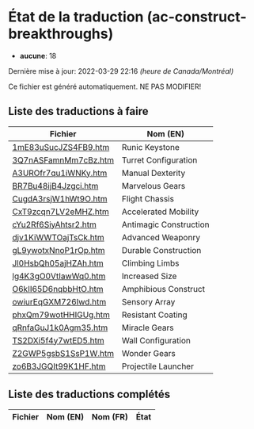 # État de la traduction (ac-construct-breakthroughs)

 * **aucune**: 18


Dernière mise à jour: 2022-03-29 22:16 *(heure de Canada/Montréal)*

Ce fichier est généré automatiquement. NE PAS MODIFIER!
## Liste des traductions à faire

| Fichier   | Nom (EN)    |
|-----------|-------------|
|[1mE83uSucJZS4FB9.htm](ac-construct-breakthroughs/1mE83uSucJZS4FB9.htm)|Runic Keystone|
|[3Q7nASFamnMm7cBz.htm](ac-construct-breakthroughs/3Q7nASFamnMm7cBz.htm)|Turret Configuration|
|[A3UROfr7qu1iWNKy.htm](ac-construct-breakthroughs/A3UROfr7qu1iWNKy.htm)|Manual Dexterity|
|[BR7Bu48ijB4Jzgci.htm](ac-construct-breakthroughs/BR7Bu48ijB4Jzgci.htm)|Marvelous Gears|
|[CugdA3rsjW1hWt9O.htm](ac-construct-breakthroughs/CugdA3rsjW1hWt9O.htm)|Flight Chassis|
|[CxT9zcqn7LV2eMHZ.htm](ac-construct-breakthroughs/CxT9zcqn7LV2eMHZ.htm)|Accelerated Mobility|
|[cYu2Rf6SiyAhtsr2.htm](ac-construct-breakthroughs/cYu2Rf6SiyAhtsr2.htm)|Antimagic Construction|
|[djv1KiWWTOajTsCk.htm](ac-construct-breakthroughs/djv1KiWWTOajTsCk.htm)|Advanced Weaponry|
|[gL9ywotxNnoP1rOp.htm](ac-construct-breakthroughs/gL9ywotxNnoP1rOp.htm)|Durable Construction|
|[Jl0HsbQh05ajHZAh.htm](ac-construct-breakthroughs/Jl0HsbQh05ajHZAh.htm)|Climbing Limbs|
|[lg4K3gO0VtIawWq0.htm](ac-construct-breakthroughs/lg4K3gO0VtIawWq0.htm)|Increased Size|
|[O6kII65D6nqbbHtO.htm](ac-construct-breakthroughs/O6kII65D6nqbbHtO.htm)|Amphibious Construct|
|[owiurEqGXM726Iwd.htm](ac-construct-breakthroughs/owiurEqGXM726Iwd.htm)|Sensory Array|
|[phxQm79wotHHIGUg.htm](ac-construct-breakthroughs/phxQm79wotHHIGUg.htm)|Resistant Coating|
|[qRnfaGuJ1k0Agm35.htm](ac-construct-breakthroughs/qRnfaGuJ1k0Agm35.htm)|Miracle Gears|
|[TS2DXi5f4y7wtED5.htm](ac-construct-breakthroughs/TS2DXi5f4y7wtED5.htm)|Wall Configuration|
|[Z2GWP5gsbS1SsP1W.htm](ac-construct-breakthroughs/Z2GWP5gsbS1SsP1W.htm)|Wonder Gears|
|[zo6B3JGQIt99K1HF.htm](ac-construct-breakthroughs/zo6B3JGQIt99K1HF.htm)|Projectile Launcher|

## Liste des traductions complétés

| Fichier   | Nom (EN)    | Nom (FR)    | État |
|-----------|-------------|-------------|:----:|
